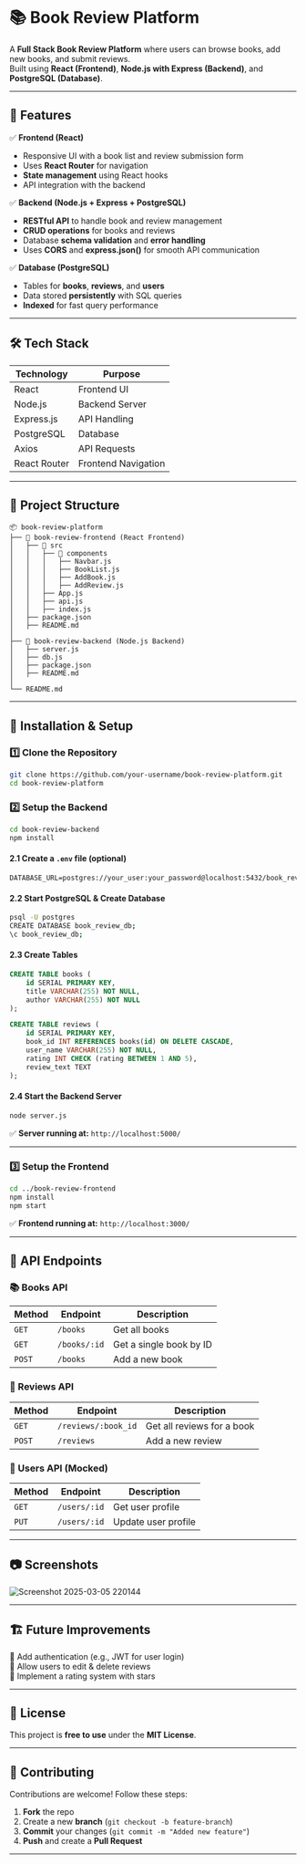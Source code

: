 # 📚 Book Review Platform  

A **Full Stack Book Review Platform** where users can browse books, add new books, and submit reviews.  
Built using **React (Frontend)**, **Node.js with Express (Backend)**, and **PostgreSQL (Database)**.  

---

## 🚀 Features  
✅ **Frontend (React)**
- Responsive UI with a book list and review submission form  
- Uses **React Router** for navigation  
- **State management** using React hooks  
- API integration with the backend  

✅ **Backend (Node.js + Express + PostgreSQL)**
- **RESTful API** to handle book and review management  
- **CRUD operations** for books and reviews  
- Database **schema validation** and **error handling**  
- Uses **CORS** and **express.json()** for smooth API communication  

✅ **Database (PostgreSQL)**
- Tables for **books**, **reviews**, and **users**  
- Data stored **persistently** with SQL queries  
- **Indexed** for fast query performance  

---

## 🛠 Tech Stack  
| **Technology**  | **Purpose**  |
|-----------------|-------------|
| React          | Frontend UI  |
| Node.js        | Backend Server  |
| Express.js     | API Handling  |
| PostgreSQL     | Database  |
| Axios          | API Requests  |
| React Router   | Frontend Navigation  |

---

## 📂 Project Structure  

```
📦 book-review-platform
├── 📁 book-review-frontend (React Frontend)
│   ├── 📁 src
│   │   ├── 📁 components
│   │   │   ├── Navbar.js
│   │   │   ├── BookList.js
│   │   │   ├── AddBook.js
│   │   │   ├── AddReview.js
│   │   ├── App.js
│   │   ├── api.js
│   │   ├── index.js
│   ├── package.json
│   ├── README.md
│
├── 📁 book-review-backend (Node.js Backend)
│   ├── server.js
│   ├── db.js
│   ├── package.json
│   ├── README.md
│
└── README.md
```

---

## 🔧 Installation & Setup  

### **1️⃣ Clone the Repository**  
```sh
git clone https://github.com/your-username/book-review-platform.git
cd book-review-platform
```

### **2️⃣ Setup the Backend**  
```sh
cd book-review-backend
npm install
```
#### **2.1 Create a `.env` file (optional)**
```
DATABASE_URL=postgres://your_user:your_password@localhost:5432/book_review_db
```
#### **2.2 Start PostgreSQL & Create Database**
```sh
psql -U postgres
CREATE DATABASE book_review_db;
\c book_review_db;
```

#### **2.3 Create Tables**
```sql
CREATE TABLE books (
    id SERIAL PRIMARY KEY,
    title VARCHAR(255) NOT NULL,
    author VARCHAR(255) NOT NULL
);

CREATE TABLE reviews (
    id SERIAL PRIMARY KEY,
    book_id INT REFERENCES books(id) ON DELETE CASCADE,
    user_name VARCHAR(255) NOT NULL,
    rating INT CHECK (rating BETWEEN 1 AND 5),
    review_text TEXT
);
```

#### **2.4 Start the Backend Server**
```sh
node server.js
```
✅ **Server running at:** `http://localhost:5000/`  

---

### **3️⃣ Setup the Frontend**  
```sh
cd ../book-review-frontend
npm install
npm start
```
✅ **Frontend running at:** `http://localhost:3000/`

---

## 🎯 API Endpoints  

### **📚 Books API**  
| Method | Endpoint       | Description |
|--------|--------------|-------------|
| `GET`  | `/books`      | Get all books |
| `GET`  | `/books/:id`  | Get a single book by ID |
| `POST` | `/books`      | Add a new book |

### **📝 Reviews API**  
| Method | Endpoint            | Description |
|--------|--------------------|-------------|
| `GET`  | `/reviews/:book_id` | Get all reviews for a book |
| `POST` | `/reviews`          | Add a new review |

### **👤 Users API (Mocked)**  
| Method | Endpoint       | Description |
|--------|--------------|-------------|
| `GET`  | `/users/:id`  | Get user profile |
| `PUT`  | `/users/:id`  | Update user profile |

---

## 📷 Screenshots  

![Screenshot 2025-03-05 220144](https://github.com/user-attachments/assets/42151d7d-d410-4187-a8e2-fdc82d6a6a67)

---

## 🏗 Future Improvements  
🔹 Add authentication (e.g., JWT for user login)  
🔹 Allow users to edit & delete reviews  
🔹 Implement a rating system with stars  

---

## 📝 License  
This project is **free to use** under the **MIT License**.  

---

## 🤝 Contributing  
Contributions are welcome! Follow these steps:  
1. **Fork** the repo  
2. Create a new **branch** (`git checkout -b feature-branch`)  
3. **Commit** your changes (`git commit -m "Added new feature"`)  
4. **Push** and create a **Pull Request**  

--- 

